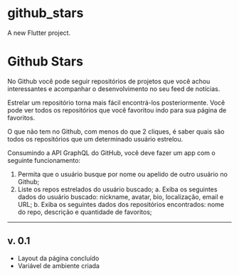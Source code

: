# github_stars

A new Flutter project.

# Github Stars

No Github você pode seguir repositórios de projetos que você achou interessantes e acompanhar o desenvolvimento no seu feed de notícias.

Estrelar um repositório torna mais fácil encontrá-los posteriormente. Você pode ver todos os repositórios que você favoritou indo para sua página de favoritos.

O que não tem no Github, com menos do que 2 cliques, é saber quais são todos os repositórios que um determinado usuário estrelou.

Consumindo a API GraphQL do GitHub, você deve fazer um app com o seguinte funcionamento:

1. Permita que o usuário busque por nome ou apelido de outro usuário no Github;
2. Liste os repos estrelados do usuário buscado;
    a. Exiba os seguintes dados do usuário buscado: nickname, avatar, bio, localização, email e URL;
    b. Exiba os seguintes dados dos repositórios encontrados: nome do repo, descrição e quantidade de favoritos;
------------------------------------------------------------------------------------------
## v. 0.1
  - Layout da página concluído
  - Variável de ambiente criada
  
